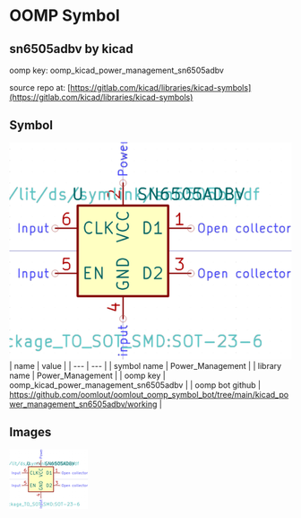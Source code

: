 # OOMP Symbol  
## sn6505adbv  by kicad  
  
oomp key: oomp_kicad_power_management_sn6505adbv  
  
source repo at: [https://gitlab.com/kicad/libraries/kicad-symbols](https://gitlab.com/kicad/libraries/kicad-symbols)  
## Symbol  
  
[![working.png](working_600.png)](working.png)  
| name | value | 
| --- | --- | 
| symbol name | Power_Management | 
| library name | Power_Management | 
| oomp key | oomp_kicad_power_management_sn6505adbv | 
| oomp bot github | https://github.com/oomlout/oomlout_oomp_symbol_bot/tree/main/kicad_power_management_sn6505adbv/working | 
## Images  
  
[![working.png](working_140.png)](working.png)  
